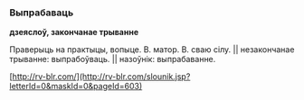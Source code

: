 ### Выпрабаваць
**дзеяслоў, закончанае трыванне**

Праверыць на практыцы, вопыце. В. матор. В. сваю сілу. || незакончанае трыванне: выпрабоўваць. || назоўнік: выпрабаванне.

<a rel="author">[http://rv-blr.com/](http://rv-blr.com/slounik.jsp?letterId=0&maskId=0&pageId=603)</a>
